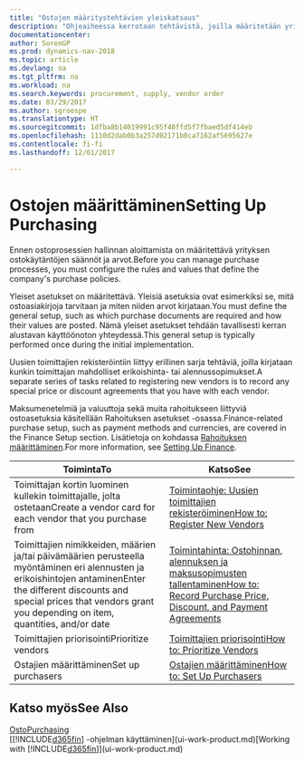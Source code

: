 ```yaml
---
title: "Ostojen määritystehtävien yleiskatsaus"
description: "Ohjeaiheessa kerrotaan tehtävistä, joilla määritetään yrityksen hallintakäytäntöjä, ja määritetään ostoprosessit."
documentationcenter: 
author: SorenGP
ms.prod: dynamics-nav-2018
ms.topic: article
ms.devlang: na
ms.tgt_pltfrm: na
ms.workload: na
ms.search.keywords: procurement, supply, vendor order
ms.date: 03/29/2017
ms.author: sgroespe
ms.translationtype: HT
ms.sourcegitcommit: 1dfba8b14019991c95f40ffd5f7fbaed5df414eb
ms.openlocfilehash: 1110d2dab0b3a257d02171b0ca7162af5695627e
ms.contentlocale: fi-fi
ms.lasthandoff: 12/01/2017

---
```

# <a name="setting-up-purchasing"></a><span data-ttu-id="fc1a7-103">Ostojen määrittäminen</span><span class="sxs-lookup"><span data-stu-id="fc1a7-103">Setting Up Purchasing</span></span>
<span data-ttu-id="fc1a7-104">Ennen ostoprosessien hallinnan aloittamista on määritettävä yrityksen ostokäytäntöjen säännöt ja arvot.</span><span class="sxs-lookup"><span data-stu-id="fc1a7-104">Before you can manage purchase processes, you must configure the rules and values that define the company's purchase policies.</span></span>

<span data-ttu-id="fc1a7-105">Yleiset asetukset on määritettävä. Yleisiä asetuksia ovat esimerkiksi se, mitä ostoasiakirjoja tarvitaan ja miten niiden arvot kirjataan.</span><span class="sxs-lookup"><span data-stu-id="fc1a7-105">You must define the general setup, such as which purchase documents are required and how their values are posted.</span></span> <span data-ttu-id="fc1a7-106">Nämä yleiset asetukset tehdään tavallisesti kerran alustavan käyttöönoton yhteydessä.</span><span class="sxs-lookup"><span data-stu-id="fc1a7-106">This general setup is typically performed once during the initial implementation.</span></span>

<span data-ttu-id="fc1a7-107">Uusien toimittajien rekisteröintiin liittyy erillinen sarja tehtäviä, joilla kirjataan kunkin toimittajan mahdolliset erikoishinta- tai alennussopimukset.</span><span class="sxs-lookup"><span data-stu-id="fc1a7-107">A separate series of tasks related to registering new vendors is to record any special price or discount agreements that you have with each vendor.</span></span>

<span data-ttu-id="fc1a7-108">Maksumenetelmiä ja valuuttoja sekä muita rahoitukseen liittyviä ostoasetuksia käsitellään Rahoituksen asetukset -osassa.</span><span class="sxs-lookup"><span data-stu-id="fc1a7-108">Finance-related purchase setup, such as payment methods and currencies, are covered in the Finance Setup section.</span></span> <span data-ttu-id="fc1a7-109">Lisätietoja on kohdassa [Rahoituksen määrittäminen](finance-setup-finance.md).</span><span class="sxs-lookup"><span data-stu-id="fc1a7-109">For more information, see [Setting Up Finance](finance-setup-finance.md).</span></span>

| <span data-ttu-id="fc1a7-110">Toiminta</span><span class="sxs-lookup"><span data-stu-id="fc1a7-110">To</span></span> | <span data-ttu-id="fc1a7-111">Katso</span><span class="sxs-lookup"><span data-stu-id="fc1a7-111">See</span></span> |
| --- | --- |
| <span data-ttu-id="fc1a7-112">Toimittajan kortin luominen kullekin toimittajalle, jolta ostetaan</span><span class="sxs-lookup"><span data-stu-id="fc1a7-112">Create a vendor card for each vendor that you purchase from</span></span>|[<span data-ttu-id="fc1a7-113">Toimintaohje: Uusien toimittajien rekisteröiminen</span><span class="sxs-lookup"><span data-stu-id="fc1a7-113">How to: Register New Vendors</span></span>](purchasing-how-register-new-vendors.md) |
| <span data-ttu-id="fc1a7-114">Toimittajien nimikkeiden, määrien ja/tai päivämäärien perusteella myöntäminen eri alennusten ja erikoishintojen antaminen</span><span class="sxs-lookup"><span data-stu-id="fc1a7-114">Enter the different discounts and special prices that vendors grant you depending on item, quantities, and/or date</span></span> |[<span data-ttu-id="fc1a7-115">Toimintahinta: Ostohinnan, alennuksen ja maksusopimusten tallentaminen</span><span class="sxs-lookup"><span data-stu-id="fc1a7-115">How to: Record Purchase Price, Discount, and Payment Agreements</span></span>](purchasing-how-record-purchase-price-discount-payment-agreements.md) |
| <span data-ttu-id="fc1a7-116">Toimittajien priorisointi</span><span class="sxs-lookup"><span data-stu-id="fc1a7-116">Prioritize vendors</span></span> |[<span data-ttu-id="fc1a7-117">Toimittajien priorisointi</span><span class="sxs-lookup"><span data-stu-id="fc1a7-117">How to: Prioritize Vendors</span></span>](purchasing-how-prioritize-vendors.md) |
| <span data-ttu-id="fc1a7-118">Ostajien määrittäminen</span><span class="sxs-lookup"><span data-stu-id="fc1a7-118">Set up purchasers</span></span> |[<span data-ttu-id="fc1a7-119">Ostajien määrittäminen</span><span class="sxs-lookup"><span data-stu-id="fc1a7-119">How to: Set Up Purchasers</span></span>](purchasing-how-setup-purchasers.md) |

## <a name="see-also"></a><span data-ttu-id="fc1a7-120">Katso myös</span><span class="sxs-lookup"><span data-stu-id="fc1a7-120">See Also</span></span>
[<span data-ttu-id="fc1a7-121">Osto</span><span class="sxs-lookup"><span data-stu-id="fc1a7-121">Purchasing</span></span>](purchasing-manage-purchasing.md)  
<span data-ttu-id="fc1a7-122">[[!INCLUDE[d365fin](includes/d365fin_md.md)] -ohjelman käyttäminen](ui-work-product.md)</span><span class="sxs-lookup"><span data-stu-id="fc1a7-122">[Working with [!INCLUDE[d365fin](includes/d365fin_md.md)]](ui-work-product.md)</span></span>

